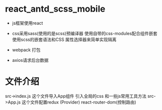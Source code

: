
# react_antd_scss_mobile
* js框架使用react 
* css采用sass(使用的是scss)预编译器    使用自带的css-modules配合组件嵌套   使用scss的嵌套语法和CSS 属性选择器来简单实现隔离
* webpack 打包 

* axios请求后台数据

# 文件介绍
 src->index.js   这个文件导入App组件 引入全局的css 和一些js常用工具方法
 src->App.js  这个文件配置redux (Provider) react-router-dom(控制路由)